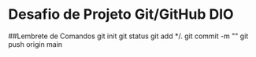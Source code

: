 # Desafio de Projeto Git/GitHub DIO 

##Lembrete de Comandos 
git init
git status
git add */.
git commit -m ""
git push origin main


